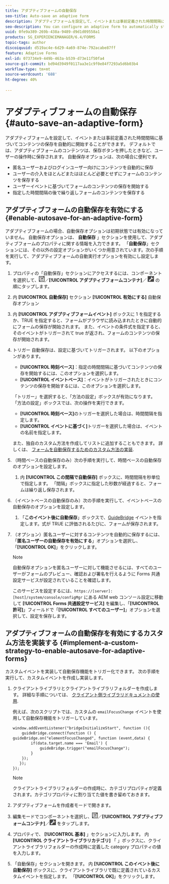 ```yaml
---
title: アダプティブフォームの自動保存
seo-title: Auto-save an adaptive form
description: アダプティブフォームを設定して、イベントまたは事前定義された時間間隔に基づいてコンテンツの自動保存を開始することができます
seo-description: You can configure an adaptive form to automatically start saving the content based on an event or a pre-defined time-interval
uuid: 0fe9a389-269b-438a-9489-d9d1d09558a1
products: SG_EXPERIENCEMANAGER/6.4/FORMS
topic-tags: author
discoiquuid: d519ac4e-6d29-4a69-874e-792acabe87ff
feature: Adaptive Forms
exl-id: 073734e9-449b-463a-b539-d73e11f50fa4
source-git-commit: bd94d3949f0117aa3e1c9f0e84f7293a5d6b03b4
workflow-type: tm+mt
source-wordcount: '688'
ht-degree: 40%

---
```


# アダプティブフォームの自動保存 {#auto-save-an-adaptive-form}

アダプティブフォームを設定して、イベントまたは事前定義された時間間隔に基づいてコンテンツの保存を自動的に開始することができます。 デフォルトでは、アダプティブフォームのコンテンツは、保存ボタンを押したときなど、ユーザーの操作時に保存されます。 自動保存オプションは、次の場合に便利です。

* 匿名ユーザーおよびログインユーザー向けにコンテンツを自動的に保存
* ユーザーの介入をほとんどまたはほとんど必要とせずにフォームのコンテンツを保存する
* ユーザーイベントに基づいてフォームのコンテンツの保存を開始する
* 指定した時間間隔の後で繰り返しフォームのコンテンツを保存する

## アダプティブフォームの自動保存を有効にする {#enable-autosave-for-an-adaptive-form}

アダプティブフォームの場合、自動保存オプションは初期状態では有効になっていません。 自動保存オプションは、 **自動保存** 」セクションを使用して、アダプティブフォームのプロパティに関する情報を入力できます。 「**自動保存**」セクションには、その以外の設定オプションがいくつか用意されています。次の手順を実行して、アダプティブフォームの自動実行オプションを有効にし設定します。

1. プロパティの「自動保存」セクションにアクセスするには、コンポーネントを選択して、![フィールドレベル](assets/field-level.png)／**[!UICONTROL アダプティブフォームコンテナ]**／ ![cmppr](assets/cmppr.png) の順にタップします。
1. 内 **[!UICONTROL 自動保存]** セクション **[!UICONTROL 有効にする]** 自動保存オプション
1. 内 **[!UICONTROL アダプティブフォームイベント]** ボックスに 1 を指定するか、TRUE を指定すると、フォームがブラウザに読み込まれたときに自動的にフォームの保存が開始されます。 また、イベントの条件式を指定すると、そのイベントがトリガーされて true が返され、フォームのコンテンツの保存が開始されます。
1. トリガー 自動保存は、設定に基づいてトリガーされます。 以下のオプションがあります。

   * **[!UICONTROL 時刻ベース]**：指定の時間間隔に基づいてコンテンツの保存を開始するには、このオプションを選択します。
   * **[!UICONTROL イベントベース]**：イベントがトリガーされたときにコンテンツの保存を開始するには、このオプションを選択します。

   「トリガー」を選択すると、「方法の設定」ボックスが有効になります。 「方法の設定」ボックスでは、次の操作を実行できます。

   * **[!UICONTROL 時刻ベース]**&#x200B;のトリガーを選択した場合は、時間間隔を指定します。
   * **[!UICONTROL イベントに基づく]**&#x200B;トリガーを選択した場合は、イベントの名前を指定します。

   また、独自のカスタム方法を作成してリストに追加することもできます。 詳しくは、 [フォームを自動保存するためのカスタム方法の実装](/help/forms/using/auto-save-an-adaptive-form.md#p-implement-a-custom-strategy-to-enable-autosave-for-adaptive-forms-p).

1. （時間ベースの自動保存のみ）次の手順を実行して、時間ベースの自動保存のオプションを設定します。

   1. 内 **[!UICONTROL この間隔で自動保存]** ボックスに、時間間隔を秒単位で指定します。 「間隔」ボックスに指定した秒数が経過すると、フォームは繰り返し保存されます。

1. （イベントベースの自動保存のみ）次の手順を実行して、イベントベースの自動保存のオプションを設定します。

   1. 「**このイベント後に自動保存**」ボックスで、[GuideBridge](https://helpx.adobe.com/jp/aem-forms/6/javascript-api/GuideBridge.html) イベントを指定します。式が TRUE に評価されるたびに、フォームが保存されます。

1. （オプション）匿名ユーザーに対するコンテンツを自動的に保存するには、「**匿名ユーザーの自動保存を有効にする**」オプションを選択し、「**[!UICONTROL OK]**」をクリックします。

   >[!NOTE]
   >
   >自動保存オプションを匿名ユーザーに対して機能させるには、すべてのユーザーがフォームのプレビュー、確認および署名を行えるように Forms 共通設定サービスが設定されていることを確認します。
   >
   >このサービスを設定するには、`https://[server]:[host]/system/console/configMgr` にある AEM web コンソール設定に移動して **[!UICONTROL Forms 共通設定サービス]** を編集し、「**[!UICONTROL 許可]**」フィールドで「**[!UICONTROL すべてのユーザー]**」オプションを選択して、設定を保存します。

## アダプティブフォームの自動保存を有効にするカスタム方法を実装する {#implement-a-custom-strategy-to-enable-autosave-for-adaptive-forms}

カスタムイベントを実装して自動保存機能をトリガー化できます。 次の手順を実行して、カスタムイベントを作成し実装します。

1. クライアントライブラリとクライアントライブラリフォルダーを作成します。 詳細な手順については、 [クライアント側ライブラリドキュメントの使用](/help/sites-developing/clientlibs.md).

   例えば、次のスクリプトでは、カスタムの `emailFocusChange` イベントを使用して自動保存機能をトリガーしています。

   ```
   window.addEventListener("bridgeInitializeStart", function (){   
       guideBridge.connect(function () { guideBridge.on("elementFocusChanged", function (event,data) { 
           if(data.target.name === 'Email') {
               guideBridge.trigger("emailFocusChange");
           }
       });
      });
   });
   ```

   >[!NOTE]
   >
   >クライアントライブラリフォルダーの作成時に、カテゴリプロパティが定義されます。カテゴリプロパティに割り当てた値を書き留めておきます。

1. アダプティブフォームを作成者モードで開きます。

1. 編集モードでコンポーネントを選択し、![フィールドレベル](assets/field-level.png)／**[!UICONTROL アダプティブフォームコンテナ]**／![cmppr](assets/cmppr.png) をタップします。
1. プロパティで、 **[!UICONTROL 基本]** 」セクションに入力します。 内 **[!UICONTROL クライアントライブラリカテゴリ]** 「 」ボックスに、クライアントライブラリフォルダーの作成時に定義した category プロパティの値を入力します。
1. 「自動保存」セクションを開きます。 内 **[!UICONTROL このイベント後に自動保存]** ボックスに、クライアントライブラリで既に定義されているカスタムイベントを指定します。 「**[!UICONTROL OK]**」をクリックします。
